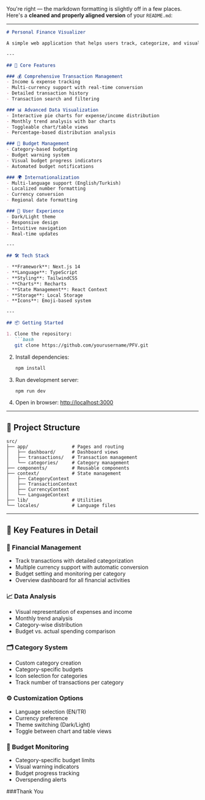 You're right — the markdown formatting is slightly off in a few places. Here's a **cleaned and properly aligned version** of your `README.md`:

---

````md
# Personal Finance Visualizer

A simple web application that helps users track, categorize, and visualize their income and expenses using interactive charts and dashboards.

---

## 🚀 Core Features

### 💰 Comprehensive Transaction Management
- Income & expense tracking  
- Multi-currency support with real-time conversion  
- Detailed transaction history  
- Transaction search and filtering  

### 📊 Advanced Data Visualization
- Interactive pie charts for expense/income distribution  
- Monthly trend analysis with bar charts  
- Toggleable chart/table views  
- Percentage-based distribution analysis  

### 🎯 Budget Management
- Category-based budgeting  
- Budget warning system  
- Visual budget progress indicators  
- Automated budget notifications  

### 🌍 Internationalization
- Multi-language support (English/Turkish)  
- Localized number formatting  
- Currency conversion  
- Regional date formatting  

### 🎨 User Experience
- Dark/Light theme  
- Responsive design  
- Intuitive navigation  
- Real-time updates  

---

## 🛠️ Tech Stack

- **Framework**: Next.js 14  
- **Language**: TypeScript  
- **Styling**: TailwindCSS  
- **Charts**: Recharts  
- **State Management**: React Context  
- **Storage**: Local Storage  
- **Icons**: Emoji-based system  

---

## 📦 Getting Started

1. Clone the repository:
   ```bash
   git clone https://github.com/yourusername/PFV.git
````

2. Install dependencies:

   ```bash
   npm install
   ```

3. Run development server:

   ```bash
   npm run dev
   ```

4. Open in browser:
   [http://localhost:3000](http://localhost:3000)

---

## 📁 Project Structure

```
src/
├── app/                # Pages and routing
│   ├── dashboard/      # Dashboard views
│   ├── transactions/   # Transaction management
│   └── categories/     # Category management
├── components/         # Reusable components
├── context/            # State management
│   ├── CategoryContext
│   ├── TransactionContext
│   ├── CurrencyContext
│   └── LanguageContext
├── lib/                # Utilities
└── locales/            # Language files
```

---

## 📌 Key Features in Detail

### 🧾 Financial Management

* Track transactions with detailed categorization
* Multiple currency support with automatic conversion
* Budget setting and monitoring per category
* Overview dashboard for all financial activities

### 📈 Data Analysis

* Visual representation of expenses and income
* Monthly trend analysis
* Category-wise distribution
* Budget vs. actual spending comparison

### 🗂️ Category System

* Custom category creation
* Category-specific budgets
* Icon selection for categories
* Track number of transactions per category

### ⚙️ Customization Options

* Language selection (EN/TR)
* Currency preference
* Theme switching (Dark/Light)
* Toggle between chart and table views

### 🚨 Budget Monitoring

* Category-specific budget limits
* Visual warning indicators
* Budget progress tracking
* Overspending alerts

###Thank You
